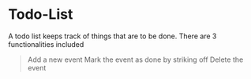 # Todo-List
A todo list keeps track of things that are to be done.
There are 3 functionalities included
>Add a new event
>Mark the event as done by striking off
>Delete the event
